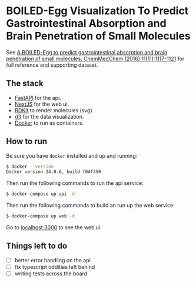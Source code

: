 # BOILED-Egg Visualization To Predict Gastrointestinal Absorption and Brain Penetration of Small Molecules

See [A BOILED-Egg to predict gastrointestinal absorption and brain penetration of small molecules. ChemMedChem (2016) 11(11):1117-1121](http://onlinelibrary.wiley.com/doi/10.1002/cmdc.201600182/abstract) for full reference and supporting dataset.

## The stack
- [FastAPI](https://fastapi.tiangolo.com/) for the api.
- [NextJS](https://nextjs.org/) for the web ui.
- [RDKit](https://www.rdkitjs.com/) to render molecules (svg).
- [d3](https://d3js.org/) for the data visualization.
- [Docker](https://www.docker.com/) to run as containers.

## How to run
Be sure you have `docker` installed and up and running: 
```bash
$ docker --version
Docker version 24.0.6, build f0df350
```

Then run the following commands to run the api service:
```bash
$ docker-compose up api -d
```

Then run the following commands to build an run up the web service:
```bash
$ docker-compose up web -d
```

Go to [localhost:3000](http://localhost:3000/) to see the web ui. 

## Things left to do
- [ ] better error handling on the api
- [ ] fix typescript oddities left behind
- [ ] writing tests across the board
